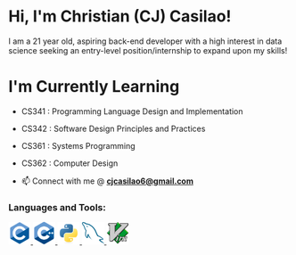 # Hi, I'm Christian (CJ) Casilao!</h1>
I am a 21 year old, aspiring back-end developer with a high interest in data science seeking an entry-level position/internship to expand upon my skills!

# I'm Currently Learning
 - CS341 : Programming Language Design and Implementation
 - CS342 : Software Design Principles and Practices
 - CS361 : Systems Programming
 - CS362 : Computer Design


- 📫 Connect with me @ **cjcasilao6@gmail.com**

<h3 align="left">Languages and Tools:</h3>
<p align="left">
    <a href="https://www.cprogramming.com/" target="_blank" rel="noreferrer">
    <img src="https://raw.githubusercontent.com/devicons/devicon/master/icons/c/c-original.svg" alt="c" width="40" height="40"/>
  </a>
  <a href="https://www.w3schools.com/cpp/" target="_blank" rel="noreferrer">
    <img src="https://raw.githubusercontent.com/devicons/devicon/master/icons/cplusplus/cplusplus-original.svg" alt="cplusplus" width="40" height="40"/>
  </a>
  <a href="https://www.python.org" target="_blank" rel="noreferrer">
    <img src="https://raw.githubusercontent.com/devicons/devicon/master/icons/python/python-original.svg" alt="python" width="40" height="40"/>
  </a>
  <a href="https://www.mysql.com/" target="_blank" rel="noreferrer">
    <img src="https://raw.githubusercontent.com/devicons/devicon/master/icons/mysql/mysql-original.svg" alt="mysql" width="40" height="40"/>
  </a>
    <a href="https://www.vim.org/" target="_blank" rel="noreferrer">
    <img src="https://raw.githubusercontent.com/devicons/devicon/master/icons/vim/vim-original.svg" alt="vim" width="40" height="40"/>
  </a>
</p>
